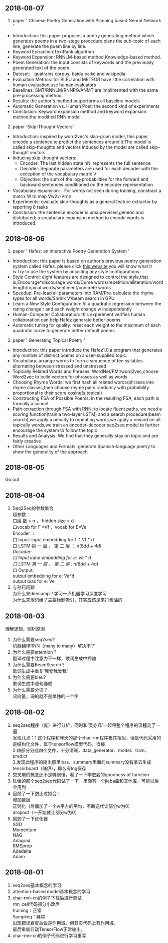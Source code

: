 ## 2018-08-07    
1. paper ' Chinese Poetry Generation with Planning based Neural Network ' 
- Introduction: this paper proposes a poetry generating method which generates poems in a two-stage procedure:plans the sub-topic of each line, generate the poem line by line.
- Keyword Extraction:TextRank algorithm
- Keyword Expansion: RNNLM-based method,Knowledge-based method.
- Poem Generation: the input consists of keywords and the previously generated text of the poem
- Dateset:　quatrains corpus, baidu baike and wikipedia
- Evaluation Metrics: for BLEU and METEOR have little correlation with human evaluation,use human evaluators
- Baselines: SMT/RNNLM/RNNPG/ANMT are implimented with the same pre-processing method.
- Results: the author's method outperforms all baseline models
- Automatic Generation vs. Human Poet: the second kind of experiments
- Conclusion: Keyword expansion method and keyword expansion method;the modified RNN model. 
2. paper 'Skip-Thought Vectors'
- Introduction: inspired by word2vec's skip-gram model, this paper encode a sentence to predict the sentences around it.The model is called skip-thoughts and vectors induced by the model are called skip-thought vectors.
- Inducing skip-thought vectors: 
  - Encoder: The last hidden state hNi represents the full sentence
  - Decoder: Separate parameters are used for each decoder with the exception of the vocabulary matrix V
  - Objective: the sum of the log-probabilities for the forward and backward sentences conditioned on the encoder representation
- Vocabulary expansion:　For words not seen during training, constract a matrix W to map Vw2v-Vrnn
- Experiments: evaluate skip-thoughts as a general feature extractor by reporting 8 tasks
- Conclusion: the sentence encoder is unsupervised,generic and distributed; a vocabulary expansion method to encode words is introduced.
## 2018-08-06    
1. paper ' Hafez: an Interactive Poetry Generation System '    
- Introduction: this paper is based on author's previous poetry generation system called Hafez. please click [this website](http://52.24.230.241/poem/advance/),you will know what it is.Try to use the system by adjusting any style configurations.
- Style Control: eight features are designed to control the style,that is,Encourage*discourage words/Curse words/repetition/alliteration/word length/topical words/sentiment/concrete words
- Speedup: Pre-load all parameters into RAM/Pre-calculate the rhyme types for all words/Shrink V’/beam search in GPU
- Learn a New Style Configuration: fit a quadratic regression between the rating change r and each weight change w independently
- Human-Computer Collaboration: this experiment verifies human collaboration can help Hafez generate better poems
- Automatic tuning for quality: reset each weight to the maximum of each quadratic curve to generate better default poems          
2. paper ' Generating Topical Poetry ' 
- Introduction: this paper introduce the Hafez1.0,a program that generates any number of distinct poems on a user-supplied topic.
- Vocabulary: arrange words to form a sequence of ten syllables alternating between stressed and unstressed
- Topically Related Words and Phrases: WordNet/PMI/word2vec,choose Word2vec to build vectors for phrases as well as words
- Choosing Rhyme Words: we first hash all related words/phrases into rhyme classes,then choose rhyme pairs randomly with probability
proportional to their score cosine(s,topical)
- Constructing FSA of Possible Poems: in the resulting FSA, each path is formally a sonnet.
- Path extraction through FSA with RNN: to locate fluent paths, we need a scoring function(train a two-layer LSTM) and a search procedure(beam search),we apply a penalty to repeating words,we apply a reward on all topically words,we train an encoder-decoder seq2seq model to further encourage the system to follow the topic
- Results and Analysis: We find that they generally stay on topic and are fairly creative
- Other Languages and Formats: generate Spanish-language poetry to show the generality of the approach
## 2018-08-05
Go out
## 2018-08-04
1. Seq2Seq的参数集合   
超参数：  
口层 数 = n ， hidden size = d   
口vocab for F =Vf ，vocab for E=Ve    
Encoder ：     
口 Input: input embedding for f ：Vf * d    
口 LSTM:第 一 层 ， 第 二 层 ： n(8d*d + 4d)      
Decoder:              
口 Input input embedding for e: Ve * d               
口 LSTM 第 一 层 ， 第 二 层 : n(8d*d + 4d)            
口 Output:                
        output embedding for e: Ve*d             
        output  bias for e: Ve                              
2. 与孙石闲聊                         
为什么来deecamp？学习一点机器学习深度学习                    
为什么来歌词组？主要标题吸引，其实应该是来打酱油的                 

## 2018-08-03     
理解逻辑，剖析原因       
1. 为什么需要seq2seq?        
机器翻译RNN（many to many）解决不了           
2. 为什么需要attention？             
翻译过程中注意力不一样，歌词生成中押韵              
3. 为什么需要BeamSearch？               
歌词生成中重复‘我爱我爱我’                  
4. 为什么需要bleu?              
歌词生成中语句通顺                  
5. 为什么需要分词？          
词向量，词的就不是单独的一个字           

## 2018-08-02
1. seq2seq程序（庞）进行分析，同时和‘吴亦凡’一起将整个程序的流程走了一遍         
  发现几点：1.这个程序和昨天的那个char-rnn程序极其相似，但是代码采用的是结构化文件，属于tensorflow模型代码，很棒             
           2.四部分分成四个文件，十分清晰，data_generator、model、train、predict              
           3.发现此程序的输出那里loss、summary里面的summary没有拿去生成tensorboard（陆伊），即么有log保存                
2. 交叉熵的概念还不是特别懂，看了一下李宏毅的goodness of function                 
3. 陆给的那个seq2seq代码试了一下，里面有一个jieba库和其他库，可能以后会用到                  
4. 回顾了一下防止过拟合：                 
  增加数据                  
  正则化（后面加了一个w平方的平均，不断迭代让部分w为0）                      
  dropout（一开始就让部分w为0）                          
5. 回顾了一下优化器                 
  SGD                 
  Momentum             
  NAG           
  Adagrad             
  RMSprop              
  Adadelta                   
  Adam                   

## 2018-08-01
1. seq2seq基本概念的学习          
2. attention-based model基本概念的学习           
3. char-rnn-cn的例子下载后进行测试            
  rnn_cell代码部分小改后            
  training：正常               
  Sampling：异常                     
            出现错误百度后说是作用域，但其实代码上有作用域。               
            最后重新启动TensorFlow正常输出。               
4. char-rnn-cn的例子代码进行学习重写                       



